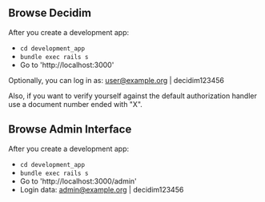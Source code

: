 ## Browse Decidim

After you create a development app:

* `cd development_app`
* `bundle exec rails s`
* Go to 'http://localhost:3000'

Optionally, you can log in as: user@example.org | decidim123456

Also, if you want to verify yourself against the default authorization handler use a document number ended with "X".

## Browse Admin Interface

After you create a development app:

* `cd development_app`
* `bundle exec rails s`
* Go to 'http://localhost:3000/admin'
* Login data: admin@example.org | decidim123456

